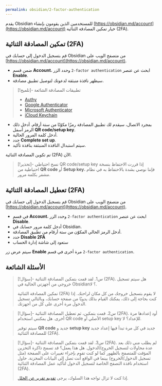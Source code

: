 ```yaml
---
permalink: obsidian/2-factor-authentication
---
```


يقدم Obsidian للمستخدمين الذين يقومون بإنشاء [https://obsidian.md/account](https://obsidian.md/account) خيار تمكين المصادقة الثنائية (2FA).

## تمكين المصادقة الثنائية (2FA)

قم بتسجيل الدخول إلى حسابك في Obsidian من متصفح الويب على [https://obsidian.md/account](https://obsidian.md/account).

- ضمن قسم **Account**، ابحث عن عنصر <code dir="ltr">2-factor authentication</code> وحدد الزر **Enable**.
- سيظهر نافذة منبثقة لدعوتك لتوصيل تطبيق مصادقة.

> [!تلميح]- تطبيقات المصادقة الشائعة
> - [Authy](https://authy.com)
> - [Google Authenticator](https://play.google.com/store/apps/details?id=com.google.android.apps.authenticator2)
> - [Microsoft Authenticator](https://www.microsoft.com/en-us/security/mobile-authenticator-app)
> - [iCloud Keychain](https://support.apple.com/en-gb/guide/iphone/ipha6173c19f/ios)

- بمجرد الاتصال، سيقدم لك تطبيق المصادقة رمزًا مكوّنًا من ستة أرقام. أدخل ذلك الرمز أسفل **QR code/setup key**.
- أدخل كلمة المرور الحالية.
- حدد **Complete set up**.
- سيتم استبدال النافذة المنبثقة بنافذة تأكيد.

تم تكوين المصادقة الثنائية (2FA) الآن.

> [!تحذير]- نسخ احتياطي QR code/setup key
> إذا قررت الاحتفاظ بنسخة احتياطية من **QR code** أو **Setup key**، فإننا نوصي بشدة بالاحتفاظ به في نظام مشفر بكلمة مرور.

## تعطيل المصادقة الثنائية (2FA)

قم بتسجيل الدخول إلى حسابك في Obsidian من متصفح الويب على [https://obsidian.md/account](https://obsidian.md/account).

- في قسم **Account**، ابحث عن عنصر <code dir="ltr">2-factor authentication</code> وحدد الزر **Disable**.
- أدخل كلمة مرور حسابك في Obsidian.
- أدخل الرمز الحالي المكوّن من ستة أرقام من تطبيق المصادقة.
- حدد **Disable 2FA**
- ستعود إلى شاشة إدارة الحساب

سيتم عرض زر **Enable** مرة أخرى في قسم <code dir="ltr">2-factor authentication</code>.

## الأسئلة الشائعة

> [!سؤال]- س1. لقد قمت بتمكين المصادقة الثنائية (2FA). هل سيتم تسجيل خروجي من أجهزتي الحالية في Obsidian؟
> لا.
>
> تمكين المصادقة الثنائية (2FA) لا يقوم بتسجيل خروجك من كل مكان لراحتك. إذا كنت بحاجة إلى ذلك، يمكنك القيام بذلك يدويًا من صفحة حسابك، وبالتالي تسجيل الدخول مرة أخرى على كل من أجهزتك.

> [!سؤال]- س2. قمت بتمكين، ثم تعطيل المصادقة الثنائية (2FA). أود إعدادها مرة أخرى. هل يمكنني استخدام QR code الأصلي أو setup key للإعداد؟
> لا.
>
> سيتم توفير **QR code** جديد و **setup key** جديد في كل مرة تبدأ فيها إعداد جديد للمصادقة الثنائية (2FA).

> [!سؤال]- س3. لقد قمت بتمكين المصادقة الثنائية (2FA). لم يطلب مني ذلك بعد عدة محاولات لتسجيل الخروج/الدخول. هل هذا يعمل؟
> قد تسمح ذاكرة التخزين المؤقت للمتصفح بالظهور كما لو كنت تقوم بإجراء تغييرات على الصفحة (مثل تسجيل الدخول/الخروج) بينما في الواقع أنت تصل إلى البيانات المخزنة. حاول استخدام نافذة التصفح الخاصة لتسجيل الدخول لتأكيد عمل المصادقة الثنائية (2FA).
>
>
> إذا كنت لا تزال تواجه هذا السلوك، يرجى [تقديم تقرير عن الخلل](https://forum.obsidian.md/c/bug-reports/7).
